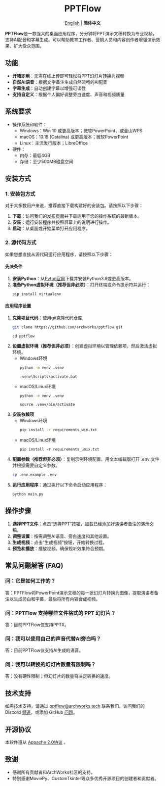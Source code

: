 <div align="center">
<h1>PPTFlow</h1>

[English](../README.md) | **简体中文**
<br>
</div>

**PPTFlow**是一款强大的桌面应用程序，分分钟将PPT演示文稿转换为专业视频，支持AI配音和字幕生成。可以帮助教育工作者、营销人员和内容创作者增强演示效果、扩大受众范围。

## 功能
- **开箱即用**：无需在线上传即可轻松将PPT幻灯片转换为视频
- **自然AI语音**：根据文字备注生成自然流畅的AI配音
- **字幕生成**：自动创建字幕以增强可读性
- **支持自定义**：根据个人偏好调整旁白速度、声音和视频质量

## 系统要求
* 操作系统和软件：
    * Windows：Win 10 或更高版本；微软PowerPoint、或金山WPS
    * macOS：10.15 (Catalina) 或更高版本；微软PowerPoint
    * Linux：主流发行版本；LibreOffice
* 硬件：
    * 内存：最低4GB
    * 存储：至少500MB磁盘空间

## 安装方式
### 1. 安装包方式
对于大多数用户来说，推荐直接下载构建好的安装包。请按照以下步骤：

1. **下载**：访问我们的[发布页面](https://github.com/archworks/pptflow/releases)并下载适用于您的操作系统的最新版本。
2. **安装**：运行安装程序并按照屏幕上的说明进行操作。
3. **启动**：从桌面或开始菜单打开应用程序。

### 2. 源代码方式
如果您想直接从源代码运行应用程序，请按照以下步骤：

#### 先决条件

1. **安装Python**：从[Pyton官网](https://www.python.org/downloads/)下载并安装Python3.9或更高版本。
2. **准备Python虚拟环境（推荐但非必须）**：打开终端或命令提示符并运行：
    ```bash
    pip install virtualenv
    ``` 
#### 应用程序设置
1. **克隆项目代码**：使用git克隆代码仓库
    ```bash
    git clone https://github.com/archworks/pptflow.git
    ```
    ```
    cd pptflow
    ```
2. **设置虚拟环境（推荐但非必须）**：创建虚拟环境以管理依赖项，然后激活虚拟环境。
    * Windows环境
        ```bash
        python -m venv .venv
        ```
        ```
        .venv\Scripts\activate.bat
        ``` 
    * macOS/Linux环境
        ```bash
        python -m venv .venv
        ```
        ```
        source .venv/bin/activate
        ``` 
3. **安装依赖项**
    * Windows环境
        ```bash
        pip install -r requirements_win.txt
        ```
    * macOS/Linux环境
        ```
        pip install -r requirements_unix.txt
        ```
4. **配置参数（推荐但非必须）**：复制示例环境配置。用文本编辑器打开 .env 文件并根据需要自定义参数。
    ```bash
    cp .env.example .env
    ```
5. **运行应用程序**：通过执行以下命令启动应用程序：
    ```bash
    python main.py
    ```    

## 操作步骤

1. **选择PPT文件**：点击“选择PPT”按钮，加载已经添加好演讲者备注的演示文稿。
2. **调整设置**：按需调整AI语音、旁白速度和其他设置。
3. **生成视频**：点击“生成视频”按钮，开始转换过程。
4. **预览和播放**：播放视频，确保视听效果符合预期。

## 常见问题解答 (FAQ)
### 问：它是如何工作的？
答：PPTFlow将PowerPoint演示文稿的每一张幻灯片转换为图像，提取演讲者备注以生成旁白和字幕，最后将所有内容合成视频。

### 问：PPTFlow 支持哪些文件格式的 PPT 幻灯片？
答：目前PPTFlow仅支持PPTX。

### 问：我可以使用自己的声音代替AI旁白吗？
答：目前PPTFlow仅支持AI生成的语音。

### 问：我可以转换的幻灯片数量有限制吗？
答：没有硬性限制；但幻灯片的数量将决定转换的速度。

## 技术支持

如需技术支持，请通过 [pptflow@archworks.tech](mailto:pptflow@archworsk.tech) 联系我们，访问我们的 Discord [频道](https://discord.gg/AKBXvyHCcv)，或添加 GitHub [问题](https://github.com/archworks/pptflow/issues)。

## 开源协议

本软件遵从 [Appache 2.0协议](LICENSE) 。

## 致谢

- 感谢所有贡献者和ArchWorks社区的支持。
- 特别感谢MoviePy、CustomTkinter等众多优秀开源项目的创建者和贡献者。